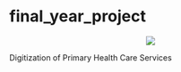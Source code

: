 # final_year_project

<p align="center">
<img src="https://media.giphy.com/media/wW95fEq09hOI8/giphy.gif?cid=ecf05e47t7g9hf2hc4n96y9vz0dnofsu177ohw5ezo4xhams&ep=v1_gifs_related&rid=giphy.gif&ct=g"/>
</p>

Digitization of Primary Health Care Services




